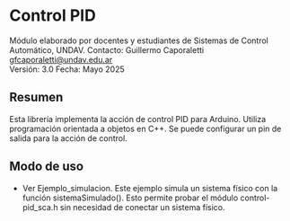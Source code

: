 # Control PID
Módulo elaborado por docentes y estudiantes de Sistemas de Control Automático, UNDAV. 
Contacto: Guillermo Caporaletti  <gfcaporaletti@undav.edu.ar>  
Versión: 3.0
Fecha: Mayo 2025
## Resumen
Esta librería implementa la acción de control PID para Arduino. Utiliza programación orientada a objetos en C++. Se puede configurar un pin de salida para la acción de control. 
## Modo de uso
- Ver Ejemplo_simulacion. Este ejemplo simula un sistema físico con la función sistemaSimulado(). Esto permite probar el módulo control-pid_sca.h sin necesidad de conectar un sistema físico.
